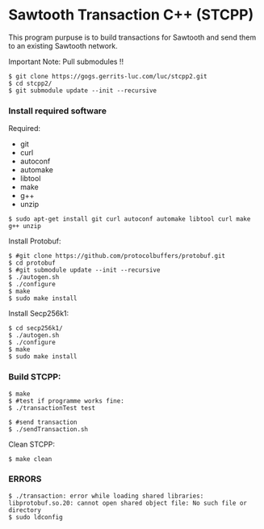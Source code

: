 
# Sawtooth Transaction C++ (STCPP)

This program purpuse is to build transactions for Sawtooth and send them to an existing Sawtooth network.

Important Note: Pull submodules !!
```
$ git clone https://gogs.gerrits-luc.com/luc/stcpp2.git
$ cd stcpp2/
$ git submodule update --init --recursive
```

### Install required software

Required:
  * git
  * curl
  * autoconf
  * automake
  * libtool
  * make
  * g++
  * unzip


```
$ sudo apt-get install git curl autoconf automake libtool curl make g++ unzip
```

Install Protobuf:
```
$ #git clone https://github.com/protocolbuffers/protobuf.git
$ cd protobuf
$ #git submodule update --init --recursive
$ ./autogen.sh
$ ./configure
$ make
$ sudo make install
```

Install Secp256k1:
```
$ cd secp256k1/
$ ./autogen.sh
$ ./configure
$ make
$ sudo make install
```

### Build STCPP:
```
$ make
$ #test if programme works fine:
$ ./transactionTest test

$ #send transaction
$ ./sendTransaction.sh
```

Clean STCPP:
```
$ make clean
```


### ERRORS

```
$ ./transaction: error while loading shared libraries: libprotobuf.so.20: cannot open shared object file: No such file or directory
$ sudo ldconfig
```